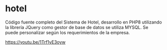 # hotel
Código fuente completo del Sistema de Hotel, desarrollo en PHP8 utilizando la librería JQuery como gestor de base de datos se utiliza MYSQL.  Se puede personalizar según los requerimientos de la empresa. 

https://youtu.be/1Trf1yE3oyw
